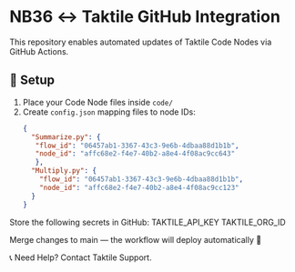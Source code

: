 # NB36 ↔ Taktile GitHub Integration

This repository enables automated updates of Taktile Code Nodes via GitHub Actions.

## 🔧 Setup

1. Place your Code Node files inside `code/`
2. Create `config.json` mapping files to node IDs:
   ```json
   {
     "Summarize.py": {
      "flow_id": "06457ab1-3367-43c3-9e6b-4dbaa88d1b1b",
      "node_id": "affc68e2-f4e7-40b2-a8e4-4f08ac9cc643"
      },
     "Multiply.py": {
       "flow_id": "06457ab1-3367-43c3-9e6b-4dbaa88d1b1b",
       "node_id": "affc68e2-f4e7-40b2-a8e4-4f08ac9cc123"
     }
   }
Store the following secrets in GitHub:
TAKTILE_API_KEY
TAKTILE_ORG_ID

Merge changes to main — the workflow will deploy automatically 🎉

📞 Need Help?
Contact Taktile Support.
